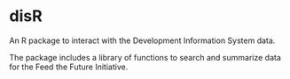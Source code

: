 # disR
An R package to interact with the Development Information System data.

The package includes a library of functions to search and summarize data for the Feed the Future Initiative. 

